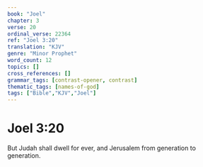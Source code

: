 ```yaml
---
book: "Joel"
chapter: 3
verse: 20
ordinal_verse: 22364
ref: "Joel 3:20"
translation: "KJV"
genre: "Minor Prophet"
word_count: 12
topics: []
cross_references: []
grammar_tags: [contrast-opener, contrast]
thematic_tags: [names-of-god]
tags: ["Bible","KJV","Joel"]
---
```


# Joel 3:20

But Judah shall dwell for ever, and Jerusalem from generation to generation.
